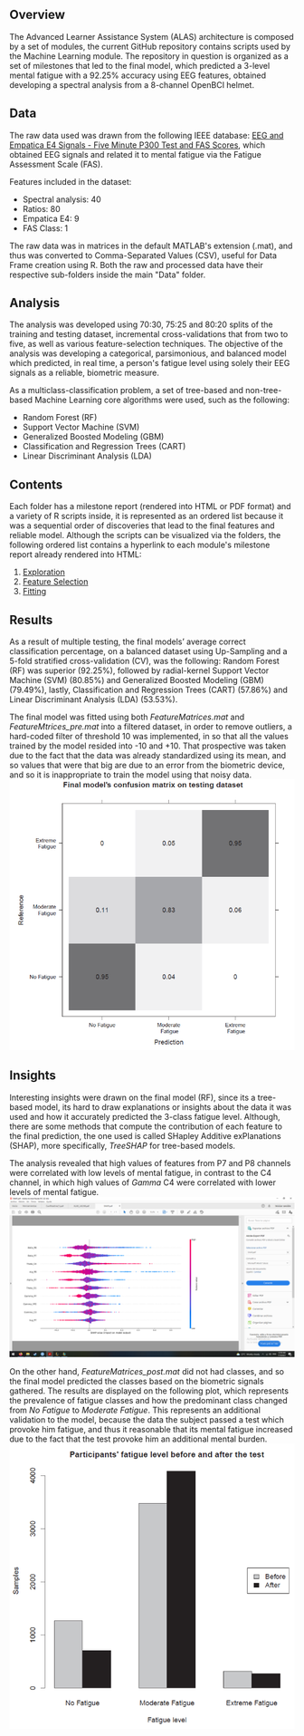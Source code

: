 ## Overview
The Advanced Learner Assistance System (ALAS) architecture is composed by a set of modules, the current GitHub repository contains scripts used by the Machine Learning module. The repository in question is organized as a set of milestones that led to the final model, which predicted a 3-level mental fatigue with a 92.25% accuracy using EEG features, obtained developing a spectral analysis from a 8-channel OpenBCI helmet.

## Data
The raw data used was drawn from the following IEEE database: [EEG and Empatica E4 Signals - Five Minute P300 Test and FAS Scores](https://ieee-dataport.org/documents/eeg-and-empatica-e4-signals-five-minute-p300-test-and-fas-scores), which obtained EEG signals and related it to mental fatigue via the Fatigue Assessment Scale (FAS).

Features included in the dataset:
- Spectral analysis: 40
- Ratios: 80
- Empatica E4: 9
- FAS Class: 1

The raw data was in matrices in the default MATLAB's extension (.mat), and thus was converted to Comma-Separated Values (CSV), useful for Data Frame creation using R. Both the raw and processed data have their respective sub-folders inside the main "Data" folder.

## Analysis
The analysis was developed using 70:30, 75:25 and 80:20 splits of the training and testing dataset, incremental cross-validations that from two to five, as well as various feature-selection techniques. The objective of the analysis was developing a categorical, parsimonious, and balanced model which predicted, in real time, a person's fatigue level using solely their EEG signals as a reliable, biometric measure.

As a multiclass-classification problem, a set of tree-based and non-tree-based Machine Learning core algorithms were used, such as the following:
- Random Forest (RF)
- Support Vector Machine (SVM)
- Generalized Boosted Modeling (GBM)
- Classification and Regression Trees (CART)
- Linear Discriminant Analysis (LDA)

## Contents
Each folder has a milestone report (rendered into HTML or PDF format) and a variety of R scripts inside, it is represented as an ordered list because it was a sequential order of discoveries that lead to the final features and reliable model. Although the scripts can be visualized via the folders, the following ordered list contains a hyperlink to each module's milestone report already rendered into HTML:
1. [Exploration](https://htmlpreview.github.io/?https://github.com/milkbacon/ALAS-ML/blob/main/1.Exploration/index.html)
2. [Feature Selection](https://htmlpreview.github.io/?https://github.com/milkbacon/ALAS-ML/blob/main/2.Feature_Selection/index.html)
3. [Fitting](https://htmlpreview.github.io/?https://github.com/milkbacon/ALAS-ML/blob/main/3.Fitting/index.html)

## Results
As a result of multiple testing, the final models’ average correct classification percentage, on a balanced dataset using Up-Sampling and a 5-fold stratified cross-validation (CV), was the following: Random Forest (RF) was superior (92.25%), followed by radial-kernel Support Vector Machine (SVM) (80.85%) and Generalized Boosted Modeling (GBM) (79.49%), lastly, Classification and Regression Trees (CART) (57.86%) and Linear Discriminant Analysis (LDA) (53.53%).

The final model was fitted using both *FeatureMatrices.mat* and *FeatureMtrices_pre.mat* into a filtered dataset, in order to remove outliers, a hard-coded filter of threshold 10 was implemented, in so that all the values trained by the model resided into -10 and +10. That prospective was taken due to the fact that the data was already standardized using its mean, and so values that were that big are due to an error from the biometric device, and so it is inappropriate to train the model using that noisy data.
![confMat](https://github.com/milkbacon/ALAS-ML/blob/main/fig/confMat.png)

## Insights
Interesting insights were drawn on the final model (RF), since its a tree-based model, its hard to draw explanations or insights about the data it was used and how it accurately predicted the 3-class fatigue level. Although, there are some methods that compute the contribution of each feature to the final prediction, the one used is called SHapley Additive exPlanations (SHAP), more specifically, _TreeSHAP_ for tree-based models.

The analysis revealed that high values of features from P7 and P8 channels were correlated with low levels of mental fatigue, in contrast to the C4 channel, in which high values of _Gamma_ C4 were correlated with lower levels of mental fatigue.
![SHAP](https://github.com/milkbacon/ALAS-ML/blob/main/fig/SHAP.png)

On the other hand, *FeatureMatrices_post.mat* did not had classes, and so the final model predicted the classes based on the biometric signals gathered. The results are displayed on the following plot, which represents the prevalence of fatigue classes and how the predominant class changed from _No Fatigue_ to _Moderate Fatigue_. This represents an additional validation to the model, because the data the subject passed a test which provoke him fatigue, and thus it reasonable that its mental fatigue increased due to the fact that the test provoke him an additional mental burden.
![barPrePos](https://github.com/milkbacon/ALAS-ML/blob/main/fig/barPrePos.png)
